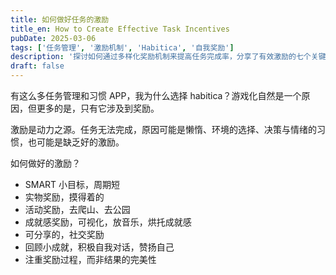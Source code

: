 ```yaml
---
title: 如何做好任务的激励
title_en: How to Create Effective Task Incentives
pubDate: 2025-03-06
tags: ['任务管理', '激励机制', 'Habitica', '自我奖励']
description: '探讨如何通过多样化奖励机制来提高任务完成率，分享了有效激励的七个关键策略。'
draft: false
---
```


有这么多任务管理和习惯 APP，我为什么选择 habitica？游戏化自然是一个原因，但更多的是，只有它涉及到奖励。

激励是动力之源。任务无法完成，原因可能是懒惰、环境的选择、决策与情绪的习惯，也可能是缺乏好的激励。

如何做好的激励？
- SMART 小目标，周期短
- 实物奖励，摸得着的
- 活动奖励，去爬山、去公园
- 成就感奖励，可视化，放音乐，烘托成就感
- 可分享的，社交奖励
- 回顾小成就，积极自我对话，赞扬自己
- 注重奖励过程，而非结果的完美性
